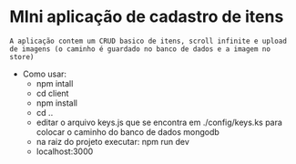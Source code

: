 # MIni aplicação de cadastro de itens 

    A aplicação contem um CRUD basico de itens, scroll infinite e upload de imagens (o caminho é guardado no banco de dados e a imagem no store)

 - Como usar:
    - npm intall
    - cd client
    - npm install
    - cd ..
    - editar o arquivo keys.js que se encontra em ./config/keys.ks para colocar o caminho do banco de dados mongodb
    - na raiz do projeto executar: npm run dev
    - localhost:3000